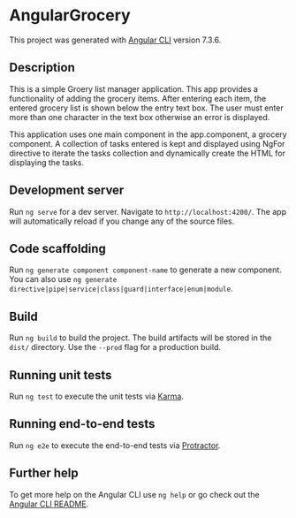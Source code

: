 # AngularGrocery

This project was generated with [Angular CLI](https://github.com/angular/angular-cli) version 7.3.6.

## Description

This is a simple Groery list manager application. This app provides a functionality of adding the grocery items. After entering each item, the entered grocery list is shown below the entry text box.
The user must enter more than one character in the text box otherwise an error is displayed.

This application uses one main component in the app.component, a grocery component. A collection of tasks entered is kept and displayed using NgFor directive to iterate the tasks collection and dynamically create the HTML for displaying the tasks.

## Development server

Run `ng serve` for a dev server. Navigate to `http://localhost:4200/`. The app will automatically reload if you change any of the source files.

## Code scaffolding

Run `ng generate component component-name` to generate a new component. You can also use `ng generate directive|pipe|service|class|guard|interface|enum|module`.

## Build

Run `ng build` to build the project. The build artifacts will be stored in the `dist/` directory. Use the `--prod` flag for a production build.

## Running unit tests

Run `ng test` to execute the unit tests via [Karma](https://karma-runner.github.io).

## Running end-to-end tests

Run `ng e2e` to execute the end-to-end tests via [Protractor](http://www.protractortest.org/).

## Further help

To get more help on the Angular CLI use `ng help` or go check out the [Angular CLI README](https://github.com/angular/angular-cli/blob/master/README.md).
